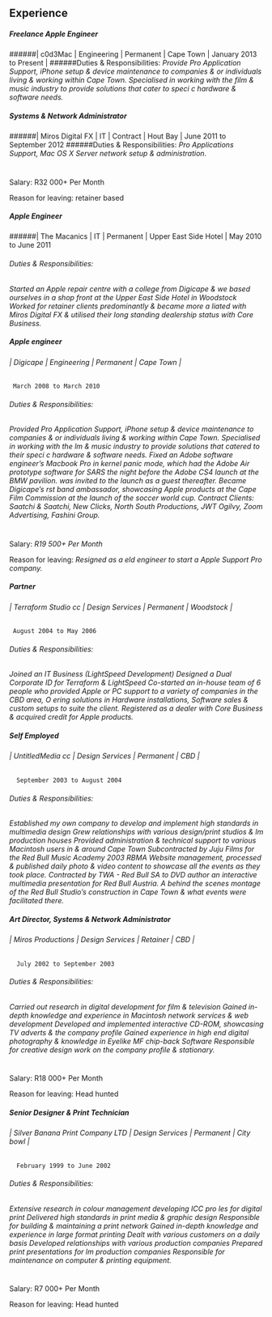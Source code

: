 ## Experience

##### Freelance Apple Engineer
######| c0d3Mac | Engineering | Permanent | Cape Town |
    January 2013 to Present |
######Duties & Responsibilities: 
*Provide Pro Application Support, iPhone setup & device maintenance to companies & or individuals living & working within Cape Town. Specialised in working with the  film & music industry to provide solutions that cater to speci c hardware & software needs.*

##### Systems & Network Administrator
######| Miros Digital FX | IT | Contract | Hout Bay |
    June 2011 to September 2012
 ######Duties & Responsibilities:
 *Pro Applications Support, Mac OS X Server network setup & administration.*
# 
Salary: R32 000+ Per Month 

Reason for leaving: retainer based

##### Apple Engineer
######| The Macanics | IT | Permanent | Upper East Side Hotel |
    May 2010 to June 2011
 ###### Duties & Responsibilities:
 *Started an Apple repair centre with a college from Digicape & we based ourselves in a shop front at the Upper East Side Hotel in Woodstock Worked for retainer clients predominantly & became more a liated with Miros Digital FX & utilised their long standing dealership status with Core Business.*
 
 ##### Apple engineer
 ###### | Digicape | Engineering | Permanent | Cape Town |
     March 2008 to March 2010
 ###### Duties & Responsibilities:
*Provided Pro Application Support, iPhone setup & device maintenance to companies & or individuals living & working within Cape Town. Specialised in working with the  lm & music industry to provide solutions that catered to their speci c hardware & software needs. Fixed an Adobe software engineer’s Macbook Pro in kernel panic mode, which had the Adobe Air prototype software for SARS the night before the Adobe CS4 launch at the BMW pavilion. was invited to the launch as a guest thereafter. Became Digicape’s  rst band ambassador, showcasing Apple products at the Cape Film Commission at the launch of the soccer world cup. Contract Clients: Saatchi & Saatchi, New Clicks, North South Productions, JWT Ogilvy, Zoom Advertising, Fashini Group.*
# 
Salary: *R19 500+ Per Month* 

Reason for leaving: *Resigned as a  eld engineer to start a Apple Support Pro company.*

##### Partner
 ###### | Terraform Studio cc | Design Services | Permanent | Woodstock |
     August 2004 to May 2006
   
 ###### Duties & Responsibilities:
 *Joined an IT Business (LightSpeed Development) Designed a Dual Corporate ID for Terraform & LightSpeed Co-started an in-house team of 6 people who provided Apple or PC support to a variety of companies in the CBD area, O ering solutions in Hardware installations, Software sales & custom setups to suite the client. Registered as a dealer with Core Business & acquired credit for Apple products.*
 
 ##### Self Employed
  ###### | UntitledMedia cc | Design Services | Permanent | CBD |
      September 2003 to August 2004
 ###### Duties & Responsibilities:
*Established my own company to develop and implement high standards in multimedia design Grew relationships with various design/print studios &  lm production houses Provided administration & technical support to various Macintosh users in & around Cape Town Subcontracted by Juju Films for the Red Bull Music Academy 2003 RBMA Website management, processed & published daily photo & video content to showcase all the events as they took place. Contracted by TWA - Red Bull SA to DVD author an interactive multimedia presentation for Red Bull Austria. A behind the scenes montage of the Red Bull Studio’s construction in Cape Town & what events were facilitated there.*

##### Art Director, Systems & Network Administrator
  ###### | Miros Productions | Design Services | Retainer | CBD |
      July 2002 to September 2003
  ###### Duties & Responsibilities:
*Carried out research in digital development for  film & television Gained in-depth knowledge and experience
in Macintosh network services & web development Developed and implemented interactive CD-ROM, showcasing TV adverts & the company profile Gained experience in high end digital photography & knowledge in Eyelike MF chip-back Software Responsible for creative design work on the company profile & stationary.*
#

Salary: R18 000+ Per Month 

Reason for leaving: Head hunted

##### Senior Designer & Print Technician
  ###### | Silver Banana Print Company LTD | Design Services | Permanent | City bowl |
      February 1999 to June 2002
 ###### Duties & Responsibilities: 
*Extensive research in colour management developing ICC pro les for digital print  Delivered high standards in print media & graphic design  Responsible for building & maintaining a print network  Gained in-depth knowledge and experience in large format printing  Dealt with various customers on a daily basis  Developed relationships with various production companies  Prepared print presentations for  lm production companies  Responsible for maintenance on computer & printing equipment.*
#

Salary: R7 000+ Per Month 

Reason for leaving: Head hunted



